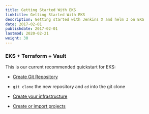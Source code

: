 ```yaml
---
title: Getting Started With EKS
linktitle: Getting Started With EKS
description: Getting started with Jenkins X and helm 3 on EKS
date: 2017-02-01
publishdate: 2017-02-01
lastmod: 2020-02-21
weight: 30
---
```


### EKS + Terraform + Vault
This is our current recommended quickstart for EKS:

*  <a href="https://github.com/jx3-gitops-repositories/jx3-eks-terraform-vault/generate" target="github" class="btn bg-primary text-light">Create Git Repository</a> 

* `git clone` the new repository and `cd`  into the git clone

*  <a href="https://github.com/jx3-gitops-repositories/jx3-eks-terraform-vault/blob/master/bin/README.md" 
    target="github" class="btn bg-primary text-light" 
    title="use your new git repository to create your cloud infrastructure and install Jenkins X">
    Create your infrastructure
  </a> 

*  <a href="/docs/v3/create-project/" class="btn bg-primary text-light">Create or import projects</a>